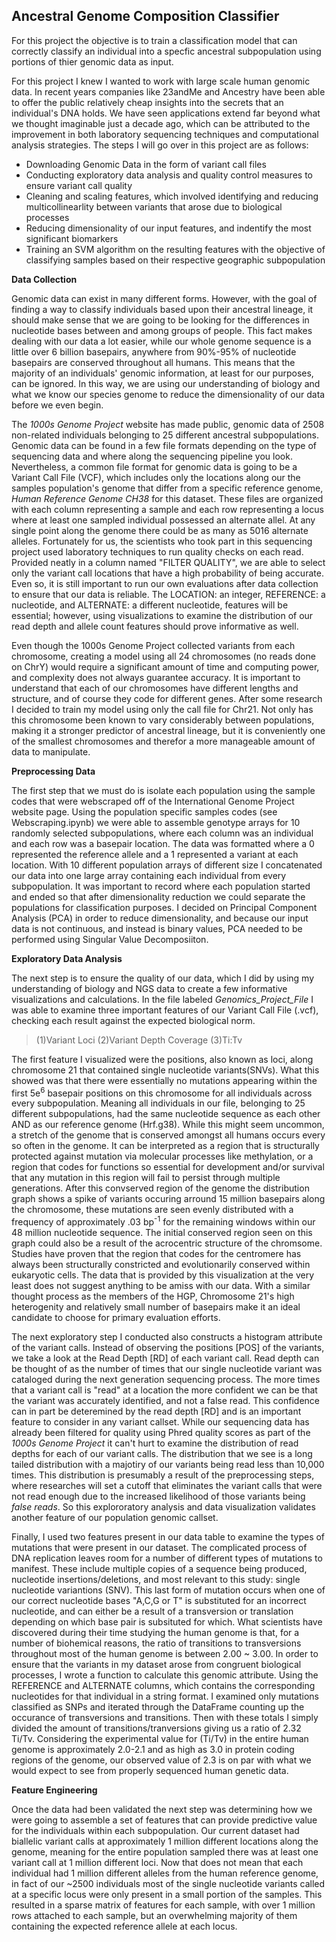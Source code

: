 ## Ancestral Genome Composition Classifier 

For this project the objective is to train a classification model that can correctly classify an individual into a specfic ancestral subpopulation using portions of thier genomic data as input. 

For this project I knew I wanted to work with large scale human genomic data. In recent years companies like 23andMe and Ancestry have been able to offer the public relatively cheap insights into the secrets that an individual's DNA holds. We have seen applications extend far beyond what we thought imaginable just a decade ago, which can be attributed to the improvement in both laboratory sequencing techniques and computational analysis strategies. The steps I will go over in this project are as follows: 
- Downloading Genomic Data in the form of variant call files 
- Conducting exploratory data analysis and quality control measures to ensure variant call quality
- Cleaning and scaling features, which involved identifying and reducing multicollinearlity between variants that arose due to biological processes
- Reducing dimensionality of our input features, and indentify the most significant biomarkers
- Training an SVM algorithm on the resulting features with the objective of classifying samples based on their respective geographic subpopulation 


__Data Collection__

Genomic data can exist in many different forms. However, with the goal of finding a way to classify individuals based upon their ancestral lineage, it should make sense that we are going to be looking for the differences in nucleotide bases between and among groups of people. This fact makes dealing with our data a lot easier, while our whole genome sequence is a little over 6 billion basepairs, anywhere from 90%-95% of nucleotide basepairs are conserved throughout all humans. This means that the majority of an individuals' genomic information, at least for our purposes, can be ignored. In this way, we are using our understanding of biology and what we know our species genome to reduce the dimensionality of our data before we even begin. 

The *1000s Genome Project* website has made public, genomic data of 2508 non-related individuals belonging to 25 different ancestral subpopulations. Genomic data can be found in a few file formats depending on the type of sequencing data and where along the sequencing pipeline you look. Nevertheless, a common file format for genomic data is going to be a Variant Call File (VCF), which includes only the locations along our the samples population's genome that differ from a specific reference genome, *Human Reference Genome CH38* for this dataset. These files are organized with each column representing a sample and each row representing a locus where at least one sampled individual possessed an alternate allel. At any single point along the genome there could be as many as 5016 alternate alleles. Fortunately for us, the scientists who took part in this sequencing project used laboratory techniques to run quality checks on each read. Provided neatly in a column named "FILTER QUALITY", we are able to select only the variant call locations that have a high probability of being accurate. Even so, it is still important to run our own evaluations after data collection to ensure that our data is reliable. The LOCATION: an integer, REFERENCE: a nucleotide, and ALTERNATE: a different nucleotide, features will be essential; however, using visualizations to examine the distribution of our read depth and allele count features should prove informative as well. 

Even though the 1000s Genome Project collected variants from each chromosome, creating a model using all 24 chromosomes (no reads done on ChrY) would require a significant amount of time and computing power, and complexity does not always guarantee accuracy. It is important to understand that each of our chromosomes have different lengths and structure, and of course they code for different genes. After some research I decided to train my model using only the call file for Chr21. Not only has this chromosome been known to vary considerably between populations, making it a stronger predictor of ancestral lineage, but it is conveniently one of the smallest chromosomes and therefor a more manageable amount of data to manipulate. 

__Preprocessing Data__

The first step that we must do is isolate each population using the sample codes that were webscraped off of the International Genome Project website page. Using the population specific samples codes (see Webscraping.ipynb) we were able to assemble genotype arrays for 10 randomly selected subpopulations, where each column was an individual and each row was a basepair location. The data was formatted where a 0 represented the reference allele and a 1 represented a variant at each location. With 10 different population arrays of different size I concatenated our data into one large array containing each individual from every subpopulation. It was important to record where each population started and ended so that after dimensionality reduction we could separate the populations for classification purposes. I decided on Principal Component Analysis (PCA) in order to reduce dimensionality, and because our input data is not continuous, and instead is binary values, PCA needed to be performed using Singular Value Decomposiiton.

__Exploratory Data Analysis__ 

The next step is to ensure the quality of our data, which I did by using my understanding of biology and NGS data to create a few informative visualizations and calculations. In the file labeled *Genomics_Project_File* I was able to examine three important features of our Variant Call File (.vcf), checking each result against the expected biological norm. 

> (1)Variant Loci 
> (2)Variant Depth Coverage
> (3)Ti:Tv 

The first feature I visualized were the positions, also known as loci, along chromosome 21 that contained single nucleotide variants(SNVs). What this showed was that there were essentially no mutations appearing within the first 5e<sup>6</sup> basepair positions on this chromosome for all individuals across every subpopulation. Meaning all individuals in our file, belonging to 25 different subpopulations, had the same nucleotide sequence as each other AND as our reference genome (Hrf.g38). While this might seem uncommon, a stretch of the genome that is conserved amongst all humans occurs every so often in the genome. It can be interpreted as a region that is structurally protected against mutation via molecular processes like methylation, or a region that codes for functions so essential for development and/or survival that any mutation in this region will fail to persist through multiple generations. After this convserved region of the genome the distribution graph shows a spike of variants occuring arround 15 million basepairs along the chromosome, these mutations are seen evenly distributed with a frequency of approximately .03 bp<sup>-1</sup> for the remaining windows within our 48 million nucleotide sequence. The initial conserved region seen on this graph could also be a result of the acrocentric structure of the chromsome. Studies have proven that the region that codes for the centromere has always been structurally constricted and evolutionarily conserved within eukaryotic cells. The data that is provided by this visualization at the very least does not suggest anything to be amiss with our data. With a similar thought process as the members of the HGP, Chromosome 21's high heterogenity and relatively small number of basepairs make it an ideal candidate to choose for primary evaluation efforts. 

The next exploratory step I conducted also constructs a histogram attribute of the variant calls. Instead of observing the positions [POS] of the variants, we take a look at the Read Depth [RD] of each variant call. Read depth can be thought of as the number of times that our single nucleotide variant was cataloged during the next generation sequencing process. The more times that a variant call is "read" at a location the more confident we can be that the variant was accurately identified, and not a false read. This confidence can in part be deteremined by the read depth [RD] and is an important feature to consider in any variant callset. While our sequencing data has already been filtered for quality using Phred quality scores as part of the *1000s Genome Project* it can't hurt to examine the distribution of read depths for each of our variant calls. The distribution that we see is a long tailed distribution with a majotiry of our variants being read less than 10,000 times. This distribution is presumably a result of the preprocessing steps, where researches will set a cutoff that eliminates the variant calls that were not read enough due to the increased likelihood of those variants being *false reads*. So this explororatory analysis and data visualization validates another feature of our population genomic callset. 

Finally, I used two features present in our data table to examine the types of mutations that were present in our dataset. The complicated process of DNA replication leaves room for a number of different types of mutations to manifest. These include multiple copies of a sequence being produced, nucleotide insertions/deletions, and most relevant to this study: single nucleotide variantions (SNV). This last form of mutation occurs when one of our correct nucleotide bases "A,C,G or T" is substituted for an incorrect nucleotide, and can either be a result of a transversion or translation depending on which base pair is subsituted for which. What scientists have discovered during their time studying the human genome is that, for a number of biohemical reasons, the ratio of transitions to transversions throughout most of the human genome is between 2.00 ~ 3.00. In order to ensure that the variants in my dataset arose from congruent biological processes, I wrote a function to calculate this genomic attribute. Using the REFERENCE and ALTERNATE columns, which contains the corresponding nucleotides for that individual in a string format. I examined only mutations classified as SNPs and iterated through the DataFrame counting  up the occurance of transversions and transitions. Then with these totals I simply divided the amount of transitions/tranversions giving us a ratio of 2.32 Ti/Tv. Considering the experimental value for (Ti/Tv) in the entire human genome is approximately 2.0-2.1 and as high as 3.0 in protein coding regions of the genome, our observed value of 2.3 is on par with what we would expect to see from properly sequenced human genetic data. 

__Feature Engineering__

Once the data had been validated the next step was determining how we were going to assemble a set of features that can provide predictive value for the individuals within each subpopulation. Our current dataset had biallelic variant calls at approximately 1 million different locations along the genome, meaning for the entire population sampled there was at least one variant call at 1 million different loci. Now that does not mean that each individual had 1 million different alleles from the human reference genome, in fact of our ~2500 individuals most of the single nucleotide variants called at a specific locus were only present in a small portion of the samples. This resulted in a sparse matrix of features for each sample, with over 1 million rows attached to each sample, but an overwhelming majority of them containing the expected reference allele at each locus.





